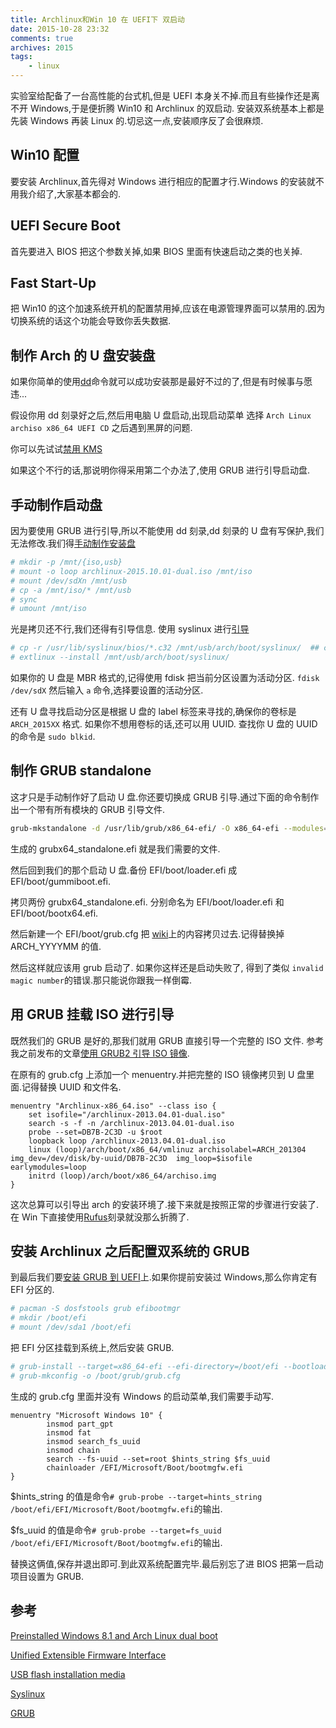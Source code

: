 ```yaml
---
title: Archlinux和Win 10 在 UEFI下 双启动
date: 2015-10-28 23:32
comments: true
archives: 2015
tags:
	- linux
---
```


实验室给配备了一台高性能的台式机,但是 UEFI 本身关不掉.而且有些操作还是离不开 Windows,于是便折腾 Win10 和 Archlinux 的双启动.
安装双系统基本上都是先装 Windows 再装 Linux 的.切忌这一点,安装顺序反了会很麻烦.

## Win10 配置

要安装 Archlinux,首先得对 Windows 进行相应的配置才行.Windows 的安装就不用我介绍了,大家基本都会的.

## UEFI Secure Boot

首先要进入 BIOS 把这个参数关掉,如果 BIOS 里面有快速启动之类的也关掉.

## Fast Start-Up

把 Win10 的这个加速系统开机的配置禁用掉,应该在电源管理界面可以禁用的.因为切换系统的话这个功能会导致你丢失数据.

## 制作 Arch 的 U 盘安装盘

如果你简单的使用[dd](https://wiki.archlinux.org/index.php/USB_flash_installation_media#In_GNU.2FLinux)命令就可以成功安装那是最好不过的了,但是有时候事与愿违...

假设你用 dd 刻录好之后,然后用电脑 U 盘启动,出现启动菜单 选择 `Arch Linux archiso x86_64 UEFI CD` 之后遇到黑屏的问题.

你可以先试试[禁用 KMS](https://wiki.archlinux.org/index.php/Unified_Extensible_Firmware_Interface#USB_media_gets_struck_with_black_screen)

如果这个不行的话,那说明你得采用第二个办法了,使用 GRUB 进行引导启动盘.

## 手动制作启动盘

因为要使用 GRUB 进行引导,所以不能使用 dd 刻录,dd 刻录的 U 盘有写保护,我们无法修改.我们得[手动制作安装盘](https://wiki.archlinux.org/index.php/USB_flash_installation_media#Using_manual_formatting)

```bash
# mkdir -p /mnt/{iso,usb}
# mount -o loop archlinux-2015.10.01-dual.iso /mnt/iso
# mount /dev/sdXn /mnt/usb
# cp -a /mnt/iso/* /mnt/usb
# sync
# umount /mnt/iso
```

光是拷贝还不行,我们还得有引导信息. 使用 syslinux 进行[引导](https://wiki.archlinux.org/index.php/Syslinux#Manual_install)

```bash
# cp -r /usr/lib/syslinux/bios/*.c32 /mnt/usb/arch/boot/syslinux/  ## copy ALL the *.c32 files from /usr/lib/syslinux/bios/, DO NOT SYMLINK
# extlinux --install /mnt/usb/arch/boot/syslinux/
```

如果你的 U 盘是 MBR 格式的,记得使用 fdisk 把当前分区设置为活动分区. `fdisk /dev/sdX` 然后输入 `a` 命令,选择要设置的活动分区.

还有 U 盘寻找启动分区是根据 U 盘的 label 标签来寻找的,确保你的卷标是 `ARCH_2015XX` 格式. 如果你不想用卷标的话,还可以用 UUID.
查找你 U 盘的 UUID 的命令是 `sudo blkid`.

## 制作 GRUB standalone

这才只是手动制作好了启动 U 盘.你还要切换成 GRUB 引导.通过下面的命令制作出一个带有所有模块的 GRUB 引导文件.

```bash
grub-mkstandalone -d /usr/lib/grub/x86_64-efi/ -O x86_64-efi --modules="part_gpt part_msdos" --fonts="unicode" --locales="en@quot" --themes="" -o "/tmp/grubx64_standalone.efi"
```

生成的 grubx64_standalone.efi 就是我们需要的文件.

然后回到我们的那个启动 U 盘.备份 EFI/boot/loader.efi 成 EFI/boot/gummiboot.efi.

拷贝两份 grubx64_standalone.efi. 分别命名为 EFI/boot/loader.efi 和 EFI/boot/bootx64.efi.

然后新建一个 EFI/boot/grub.cfg 把 [wiki](https://wiki.archlinux.org/index.php/Unified_Extensible_Firmware_Interface#USB_media_gets_struck_with_black_screen)上的内容拷贝过去.记得替换掉 ARCH_YYYYMM 的值.

然后这样就应该用 grub 启动了. 如果你这样还是启动失败了, 得到了类似 `invalid magic number`的错误.那只能说你跟我一样倒霉.

## 用 GRUB 挂载 ISO 进行引导

既然我们的 GRUB 是好的,那我们就用 GRUB 直接引导一个完整的 ISO 文件. 参考我之前发布的文章[使用 GRUB2 引导 ISO 镜像](https://blog.icehoney.me/posts/2013-04-25-grub2-boot-from-iso).

在原有的 grub.cfg 上添加一个 menuentry.并把完整的 ISO 镜像拷贝到 U 盘里面.记得替换 UUID 和文件名.

```
menuentry "Archlinux-x86_64.iso" --class iso {
	set isofile="/archlinux-2013.04.01-dual.iso"
	search -s -f -n /archlinux-2013.04.01-dual.iso
	probe --set=DB7B-2C3D -u $root
	loopback loop /archlinux-2013.04.01-dual.iso
	linux (loop)/arch/boot/x86_64/vmlinuz archisolabel=ARCH_201304 img_dev=/dev/disk/by-uuid/DB7B-2C3D  img_loop=$isofile earlymodules=loop
	initrd (loop)/arch/boot/x86_64/archiso.img
}
```

这次总算可以引导出 arch 的安装环境了.接下来就是按照正常的步骤进行安装了. 在 Win 下直接使用[Rufus](https://github.com/pbatard/rufus)刻录就没那么折腾了.

## 安装 Archlinux 之后配置双系统的 GRUB

到最后我们要[安装 GRUB 到 UEFI](https://wiki.archlinux.org/index.php/GRUB#UEFI_systems)上.如果你提前安装过 Windows,那么你肯定有 EFI 分区的.

```bash
# pacman -S dosfstools grub efibootmgr
# mkdir /boot/efi
# mount /dev/sda1 /boot/efi
```

把 EFI 分区挂载到系统上,然后安装 GRUB.

```bash
# grub-install --target=x86_64-efi --efi-directory=/boot/efi --bootloader-id=grub --recheck
# grub-mkconfig -o /boot/grub/grub.cfg
```

生成的 grub.cfg 里面并没有 Windows 的启动菜单,我们需要手动写.

```
menuentry "Microsoft Windows 10" {
		insmod part_gpt
		insmod fat
		insmod search_fs_uuid
		insmod chain
		search --fs-uuid --set=root $hints_string $fs_uuid
		chainloader /EFI/Microsoft/Boot/bootmgfw.efi
}
```

\$hints_string 的值是命令`# grub-probe --target=hints_string /boot/efi/EFI/Microsoft/Boot/bootmgfw.efi`的输出.

\$fs_uuid 的值是命令`# grub-probe --target=fs_uuid /boot/efi/EFI/Microsoft/Boot/bootmgfw.efi`的输出.

替换这俩值,保存并退出即可.到此双系统配置完毕.最后别忘了进 BIOS 把第一启动项目设置为 GRUB.

## 参考

[Preinstalled Windows 8.1 and Arch Linux dual boot](https://gist.github.com/miguelfrde/5dde43aa08b076106b9e)

[Unified Extensible Firmware Interface](https://wiki.archlinux.org/index.php/Unified_Extensible_Firmware_Interface#USB_media_gets_struck_with_black_screen)

[USB flash installation media](https://wiki.archlinux.org/index.php/USB_flash_installation_media#Using_manual_formatting)

[Syslinux](https://wiki.archlinux.org/index.php/Syslinux#Manual_install)

[GRUB](https://wiki.archlinux.org/index.php/GRUB#UEFI_systems)
